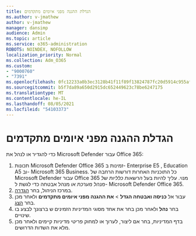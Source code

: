 ```yaml
---
title: הגדלת ההגנה מפני איומים מתקדמים
ms.author: v-jmathew
author: v-jmathew
manager: dansimp
audience: Admin
ms.topic: article
ms.service: o365-administration
ROBOTS: NOINDEX, NOFOLLOW
localization_priority: Normal
ms.collection: Adm_O365
ms.custom:
- "9000760"
- "7391"
ms.openlocfilehash: 0fc12233a0b3ec3128b41f11f89f13824787fc20d5914c955afb8446a7fa3ced
ms.sourcegitcommit: b5f7da89a650d2915dc652449623c78be6247175
ms.translationtype: MT
ms.contentlocale: he-IL
ms.lasthandoff: 08/05/2021
ms.locfileid: "54103373"
---
```

# <a name="increase-protection-from-advanced-threats"></a>הגדלת ההגנה מפני איומים מתקדמים

כדי להגדיר או לנהל את Microsoft Defender עבור Office 365:

1. תכונות Microsoft Defender Office 365 זמינות ב- Enterprise E5 , Education A5 וב- Microsoft 365 Business. כל התוכניות האחרות דורשות הרחבה של Microsoft Defender עבור Office 365 מנוי. עליך להיות בעל *הרשאות כלליות של* *מנהל מערכת או* מנהל אבטחה כדי לגשת ל- Microsoft Defender Office 365.
2. במרכז הניהול, בחר [הגדרה](https://go.microsoft.com/fwlink/p/?linkid=2075721).
3. עבור אל **כניסה ואבטחה הגדל**  >  **את ההגנה מפני איומים מתקדמים** ולאחר מכן בחר [הצג](https://go.microsoft.com/fwlink/?linkid=2109302).
4. בחר **נהל** ולאחר מכן בחר את אחד מסוגי המדיניות הזמינים ש ברצונך לבצע בו שינויים.
5. בדף המדיניות, בחר אם ליצור, לערוך או למחוק פריטי מדיניות קיימים ולאחר מכן מלא את השדות הדרושים.
